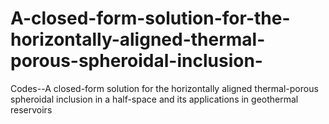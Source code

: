 # A-closed-form-solution-for-the-horizontally-aligned-thermal-porous-spheroidal-inclusion-
Codes--A closed-form solution for the horizontally aligned thermal-porous spheroidal inclusion in a half-space and its applications in geothermal reservoirs
